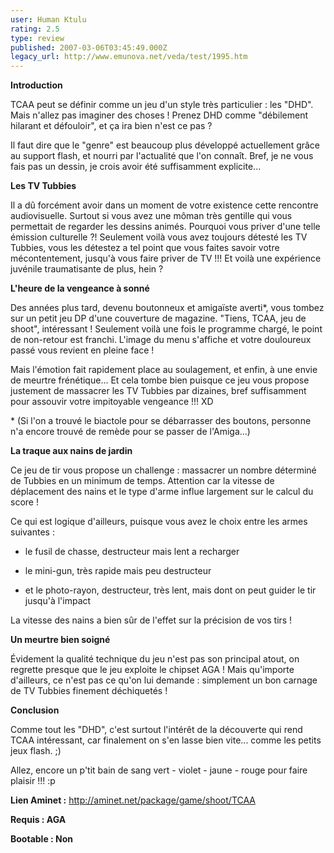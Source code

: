 ```yaml
---
user: Human Ktulu
rating: 2.5
type: review
published: 2007-03-06T03:45:49.000Z
legacy_url: http://www.emunova.net/veda/test/1995.htm
---
```

**Introduction**  

  

TCAA peut se définir comme un jeu d'un style très particulier : les "DHD". Mais n'allez pas imaginer des choses ! Prenez DHD comme "débilement hilarant et défouloir", et ça ira bien n'est ce pas ?  

Il faut dire que le "genre" est beaucoup plus développé actuellement grâce au support flash, et nourri par l'actualité que l'on connaît. Bref, je ne vous fais pas un dessin, je crois avoir été suffisamment explicite...  

  

  

**Les TV Tubbies**  

  

Il a dû forcément avoir dans un moment de votre existence cette rencontre audiovisuelle. Surtout si vous avez une môman très gentille qui vous permettait de regarder les dessins animés. Pourquoi vous priver d'une telle émission culturelle ?! Seulement voilà vous avez toujours détesté les TV Tubbies, vous les détestez a tel point que vous faites savoir votre mécontentement, jusqu'à vous faire priver de TV !!! Et voilà une expérience juvénile traumatisante de plus, hein ?  

  

  

**L'heure de la vengeance à sonné**  

  

Des années plus tard, devenu boutonneux et amigaïste averti\*, vous tombez sur un petit jeu DP d'une couverture de magazine. "Tiens, TCAA, jeu de shoot", intéressant ! Seulement voilà une fois le programme chargé, le point de non-retour est franchi. L'image du menu s'affiche et votre douloureux passé vous revient en pleine face !  

Mais l'émotion fait rapidement place au soulagement, et enfin, à une envie de meurtre frénétique... Et cela tombe bien puisque ce jeu vous propose justement de massacrer les TV Tubbies par dizaines, bref suffisamment pour assouvir votre impitoyable vengeance !!! XD  

  

\* (Si l'on a trouvé le biactole pour se débarrasser des boutons, personne n'a encore trouvé de remède pour se passer de l'Amiga...)  

  

  

**La traque aux nains de jardin**  

  

Ce jeu de tir vous propose un challenge : massacrer un nombre déterminé de Tubbies en un minimum de temps. Attention car la vitesse de déplacement des nains et le type d'arme influe largement sur le calcul du score !  

  

Ce qui est logique d'ailleurs, puisque vous avez le choix entre les armes suivantes :  

- le fusil de chasse, destructeur mais lent a recharger  

- le mini-gun, très rapide mais peu destructeur  

- et le photo-rayon, destructeur, très lent, mais dont on peut guider le tir jusqu'à l'impact  

  

La vitesse des nains a bien sûr de l'effet sur la précision de vos tirs !  

  

  

**Un meurtre bien soigné**  

  

Évidement la qualité technique du jeu n'est pas son principal atout, on regrette presque que le jeu exploite le chipset AGA ! Mais qu'importe d'ailleurs, ce n'est pas ce qu'on lui demande : simplement un bon carnage de TV Tubbies finement déchiquetés !  

  

  

**Conclusion**  

  

Comme tout les "DHD", c'est surtout l'intérêt de la découverte qui rend TCAA intéressant, car finalement on s'en lasse bien vite... comme les petits jeux flash. ;)  

Allez, encore un p'tit bain de sang vert - violet - jaune - rouge pour faire plaisir !!! :p  

  

  

**Lien Aminet :** http://aminet.net/package/game/shoot/TCAA  

  

**Requis : AGA**  

  

**Bootable : Non**